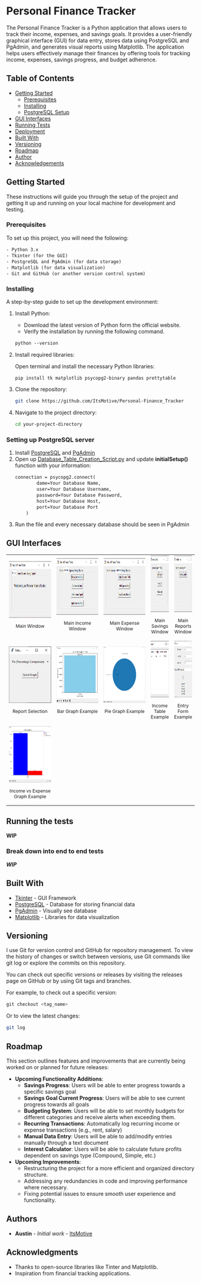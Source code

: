 # Personal Finance Tracker

The Personal Finance Tracker is a Python application that allows users to track their income, expenses, and savings goals. It provides a user-friendly graphical interface (GUI) for data entry, stores data using PostgreSQL and PgAdmin, and generates visual reports using Matplotlib. The application helps users effectively manage their finances by offering tools for tracking income, expenses, savings progress, and budget adherence.

## Table of Contents
- [Getting Started](#getting-started)
    - [Prerequisites](#prerequisites)
    - [Installing](#installing)
    - [PostgreSQL Setup](#setting-up-postgresql-server)
- [GUI Interfaces](#gui-interfaces)
- [Running Tests](#running-the-tests)
- [Deployment](#deployment)
- [Built With](#built-with)
- [Versioning](#versioning)
- [Roadmap](#roadmap)
- [Author](#authors)
- [Acknowledgements](#acknowledgments)

## Getting Started

These instructions will guide you through the setup of the project and getting it up and running on your local machine for development and testing.

### Prerequisites

To set up this project, you will need the following:

```
- Python 3.x
- Tkinter (for the GUI)
- PostgreSQL and PgAdmin (for data storage)
- Matplotlib (for data visualization)
- Git and GitHub (or another version control system)
```

### Installing

A step-by-step guide to set up the development environment:
1. Install Python:
    - Download the latest version of Python form the official website.
    - Verify the installation by running the following command.
    ```css
    python --version
    ```

2. Install required libraries:

    Open terminal and install the necessary Python libraries:
    ```
    pip install tk matplotlib psycopg2-binary pandas prettytable 
    ```

3. Clone the repository:
    ```bash
    git clone https://github.com/ItsMotive/Personal-Finance_Tracker
    ```

4. Navigate to the project directory:
    ```bash
    cd your-project-directory
    ```

### Setting up PostgreSQL server
1. Install [PostgreSQL](https://www.postgresql.org/) and [PgAdmin](https://www.pgadmin.org/)
2. Open up [Database_Table_Creation_Script.py](/DB_Setup/Database_Table_Creation_Script.py) and update **initialSetup()** function with your information:
    ```
    connection = psycopg2.connect(
            dame=Your Database Name,
            user=Your Database Username,
            password=Your Database Password,
            host=Your Database Host,
            port=Your Database Port
        )
    ```
3. Run the file and every necessary database should be seen in PgAdmin

## GUI Interfaces

<table style="table-layout: fixed; width: 100%;">
    <tr>
        <td style="text-align: center; width: 30%;">
            <img src="Screenshots/main_window.PNG" alt="Feature 1" width="150" height="150" />
            <p style="font-size: 12px;">Main Window</p>
        </td>
        <td style="text-align: center; width: 30%;">
            <img src="Screenshots/main_income_window.PNG" alt="Feature 2" width="150" height="150" />
            <p style="font-size: 12px;">Main Income Window</p>
        </td>
        <td style="text-align: center; width: 30%;">
            <img src="Screenshots/main_expense_window.PNG" alt="Feature 3" width="150" height="150" />
            <p style="font-size: 12px;">Main Expense Window</p>
        </td>
        <td style="text-align: center; width: 30%;">
            <img src="Screenshots/main_savings_window.PNG" alt="Feature 4" width="150" height="150" />
            <p style="font-size: 12px;">Main Savings Window</p>
        </td>
        <td style="text-align: center; width: 30%;">
            <img src="Screenshots/main_report_window.PNG" alt="Feature 5" width="150" height="150" />
            <p style="font-size: 12px;">Main Reports Window</p>
        </td>
    </tr>
    <tr>
        <td style="text-align: center;">
            <img src="Screenshots/income_report_selection_window.PNG" alt="Feature 6" width="150" height="150" />
            <p style="font-size: 12px;">Report Selection</p>
        </td>
        <td style="text-align: center;">
            <img src="Screenshots/income_bar_graph_window.PNG" alt="Feature 7" width="150" height="150" />
            <p style="font-size: 12px;">Bar Graph Example</p>
        </td>
        <td style="text-align: center;">
            <img src="Screenshots/income_pie_graph_window.PNG" alt="Feature 8" width="150" height="150" />
            <p style="font-size: 12px;">Pie Graph Example</p>
        </td>
        <td style="text-align: center;">
            <img src="Screenshots/income_table_window.PNG" alt="Feature 9" width="150" height="150" />
            <p style="font-size: 12px;">Income Table Example</p>
        </td>
        <td style="text-align: center;">
            <img src="Screenshots/income_entry_window.PNG" alt="Feature 10" width="150" height="150" />
            <p style="font-size: 12px;">Entry Form Example</p>
        </td>
    </tr>
    <tr>
        <td style="text-align: center;">
            <img src="Screenshots/comparison_bar_graph_window.PNG" alt="Feature 11" width="150" height="150" />
            <p style="font-size: 12px;">Income vs Expense Graph Example</p>
        </td>
    </tr>
</table>

## Running the tests

**WIP**

### Break down into end to end tests

***WIP***

## Built With

* [Tkinter](https://docs.python.org/3/library/tkinter.html) - GUI Framework
* [PostgreSQL](https://www.postgresql.org/) - Database for storing financial data
* [PgAdmin](https://www.pgadmin.org/) - Visually see database
* [Matplotlib](https://matplotlib.org/) - Libraries for data visualization


## Versioning

I use Git for version control and GitHub for repository management. To view the history of changes or switch between versions, use Git commands like git log or explore the commits on this repository.

You can check out specific versions or releases by visiting the releases page on GitHub or by using Git tags and branches.

For example, to check out a specific version:
```php
git checkout <tag_name>
```

Or to view the latest changes:
```bash
git log
```

## Roadmap

This section outlines features and improvements that are currently being worked on or planned for future releases:

- **Upcoming Functionality Additions**:
    - **Savings Progress**: Users will be able to enter progress towards a specific savings goal
    - **Savings Goal Current Progress**: Users will be able to see current progress towards all goals
    - **Budgeting System**: Users will be able to set monthly budgets for different categories and receive alerts when exceeding them.
    - **Recurring Transactions**: Automatically log recurring income or expense transactions (e.g., rent, salary)
    - **Manual Data Entry**: Users will be able to add/modify entries manually through a text document
    - **Interest Calculator**: Users will be able to calculate future profits dependent on savings type (Compound, Simple, etc.)
- **Upcoming Improvements**: 
    - Restructuring the project for a more efficient and organized directory structure.
    - Addressing any redundancies in code and improving performance where necessary.
    - Fixing potential issues to ensure smooth user experience and functionality.

## Authors

* **Austin** - *Initial work* - [ItsMotive](https://github.com/itsmotive)

## Acknowledgments

* Thanks to open-source libraries like Tinter and Matplotlib.
* Inspiration from financial tracking applications.
